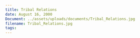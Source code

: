 ```yaml
---
title: Tribal Relations
date: August 16, 2000
Document: ../assets/uploads/documents/Tribal_Relations.jpg
filename: Tribal_Relations.jpg
tags:
---
```

